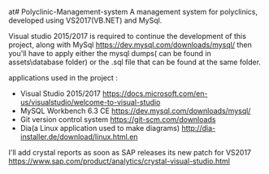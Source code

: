 at# Polyclinic-Management-system
A management system for polyclinics, developed using VS2017(VB.NET) and MySql.

Visual studio 2015/2017 is required to continue the development of this project, along with MySql https://dev.mysql.com/downloads/mysql/
then you'll have to apply either the mysql dumps( can be found in assets\database folder) or the .sql file that can be found at the same folder.

applications used in the project :
* Visual Studio 2015/2017 https://docs.microsoft.com/en-us/visualstudio/welcome-to-visual-studio
* MySQL Workbench 6.3 CE https://dev.mysql.com/downloads/mysql/
* Git version control system https://git-scm.com/downloads
* Dia(a Linux application used to make diagrams) http://dia-installer.de/download/linux.html.en

I'll add crystal reports as soon as SAP releases its new patch for VS2017 https://www.sap.com/product/analytics/crystal-visual-studio.html
